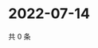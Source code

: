 # 2022-07-14

共 0 条

<!-- BEGIN WEIBO -->
<!-- 最后更新时间 Thu Jul 14 2022 21:31:52 GMT+0800 (China Standard Time) -->

<!-- END WEIBO -->

